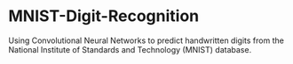 # MNIST-Digit-Recognition
Using Convolutional Neural Networks to predict handwritten digits from the National Institute of Standards and Technology (MNIST) database.
